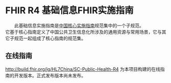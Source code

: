 # FHIR R4 基础信息FHIR实施指南

&emsp;&emsp;此基础信息实施指南是[中国核心实施指南](http://build.fhir.org/ig/HL7China/CN-CORE-R4/)规范集中的一个子规范。  
它基于核心指南定义了中国公共卫生信息化所涉及的通用资源与常用场景，它与其它子规范一起组成了核心指南的规范集。

## 在线指南

http://build.fhir.org/ig/HL7China/SC-Public-Health-R4      为本项目构建的在线指南的开发版本。正式发布版本尚未发布。
